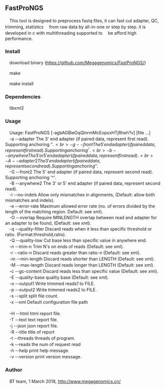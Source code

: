 ## FastProNGS

　This tool is designed to preprocess fastq files, it can fast cut adapter, QC, trimming, statistics
　from raw data by all-in-one or step by step. it is developed in c with multithreading supported to 
　be afford high performance.

### Install

　download binary (https://github.com/Megagenomics/FastProNGS/)

　make

　make install

### Dependencies

　libxml2

### Usage

　Usage: FastProNGS [-agbAGBieOqQlnrmMcEopsxHTjRtwh?v] [file ...]<br>
　-a --adapter     The 3' end adapter (if paired data, represent first read). Supporting anchoring '$'.<br>
　-g --front       The 5' end adapter (if paired data, represent first read). Supporting anchoring '^'.<br>
　-b --anywhere    The 3' or 5' end adapter (if paired data, represent first read).<br>
　-A --adapter2    The 3' end adapter (if paired data, represent second read). Supporting anchoring '$'.<br>
　-G --front2      The 5' end adapter (if paired data, represent second read). Supporting anchoring '^'.<br>
　-B --anywhere2   The 3' or 5' end adapter (if paired data, represent second read).<br>
　-i --no-indels   Allow only mismatches in alignments, (Default: allow both mismatches and indels).<br>
　-e --error-rate  Maximum allowed error rate (no. of errors divided by the length of the matching region. Default: see xml).<br>
　-O --overlap     Require MINLENGTH overlap between read and adapter for an adapter to be found, (Default: see xml).<br>
　-q --quality-filter    Discard reads when it less than specific threshold or ratio. (Format:threshold,ratio).<br>
　-Q --quality-low       Cut base less than specific value in anywhere end.<br>
　-n --trim-n            Trim N's on ends of reads (Default: see xml).<br>
　-r --ratio-n           Discard reads greater than ratio-n (Default: see xml).<br>
　-m --min-length        Discard reads shorter than LENGTH (Default: see xml).<br>
　-M --max-length        Discard reads longer than LENGTH (Default: see xml).<br>
　-c --gc-content        Discard reads less than specific value (Default: see xml).<br>
　-E --quality-base      quality base (Default: see xml).<br>
　-o --output1     Write trimmed reads1 to FILE.<br>
　-p --output2     Write trimmed reads2 to FILE.<br>
　-s --split       split file count.<br>
　-x --xml         Default configuration file path<br><br>
　-H --html        html report file.<br>
　-T --text        text report file.<br>
　-j --json        json report file.<br>
　-R --title       title of report<br>
　-t --threads     threads of program.<br>
　-k --reads       the num of request read<br>
　-h --help        print help message.<br>
　-v --version     print version message.<br>

### Author

　BT team, 1 March 2018, http://www.megagenomics.cn/
